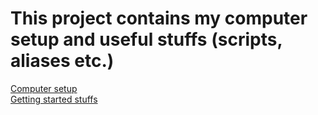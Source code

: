 # This project contains my computer setup and useful stuffs (scripts, aliases etc.)

[Computer setup](computer-setup/README.md)  
[Getting started stuffs](gs/GettingStarted.md)
